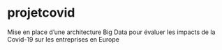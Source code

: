 # projetcovid

Mise en place d’une architecture Big Data pour évaluer les impacts de la Covid-19 sur les entreprises en Europe

